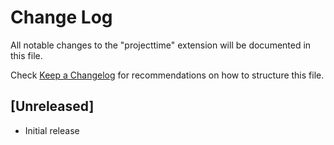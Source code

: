 # Change Log
All notable changes to the "projecttime" extension will be documented in this file.

Check [Keep a Changelog](http://keepachangelog.com/) for recommendations on how to structure this file.

## [Unreleased]
- Initial release